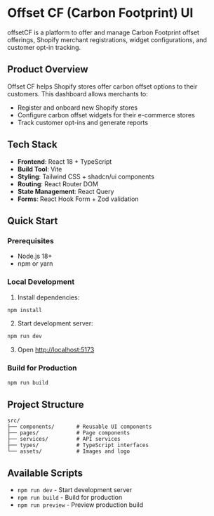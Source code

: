 # Offset CF (Carbon Footprint) UI

offsetCF is a platform to offer and manage Carbon Footprint offset offerings, Shopify merchant registrations, widget configurations, and customer opt-in tracking.

## Product Overview

Offset CF helps Shopify stores offer carbon offset options to their customers. This dashboard allows merchants to:

- Register and onboard new Shopify stores
- Configure carbon offset widgets for their e-commerce stores
- Track customer opt-ins and generate reports

## Tech Stack

- **Frontend**: React 18 + TypeScript
- **Build Tool**: Vite
- **Styling**: Tailwind CSS + shadcn/ui components
- **Routing**: React Router DOM
- **State Management**: React Query
- **Forms**: React Hook Form + Zod validation

## Quick Start

### Prerequisites
- Node.js 18+ 
- npm or yarn

### Local Development

1. Install dependencies:
```bash
npm install
```

2. Start development server:
```bash
npm run dev
```

3. Open [http://localhost:5173](http://localhost:5173)

### Build for Production
```bash
npm run build
```

## Project Structure

```
src/
├── components/       # Reusable UI components
├── pages/            # Page components
├── services/         # API services
├── types/            # TypeScript interfaces
└── assets/           # Images and logo
```

## Available Scripts

- `npm run dev` - Start development server
- `npm run build` - Build for production
- `npm run preview` - Preview production build
